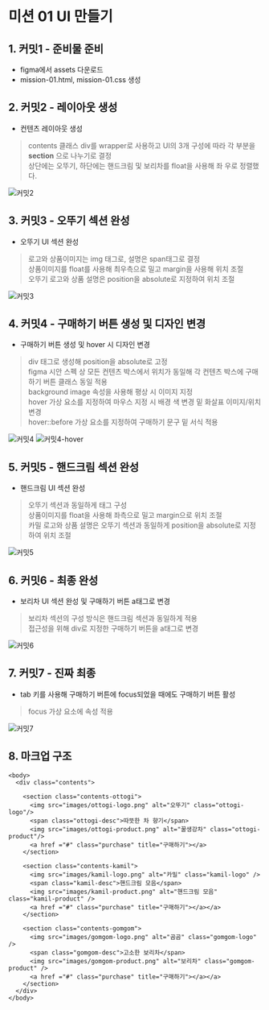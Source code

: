 <h1>미션 01 UI 만들기</h1>

## 1. 커밋1 - 준비물 준비
* figma에서 assets 다운로드
* mission-01.html, mission-01.css 생성

## 2. 커밋2 - 레이아웃 생성
* 컨텐츠 레이아웃 생성
> contents 클래스 div를 wrapper로 사용하고 UI의 3개 구성에 따라 각 부분을 **section** 으로 나누기로 결정<br />
> 상단에는 오뚜기, 하단에는 핸드크림 및 보리차를 float을 사용해 좌 우로 정렬했다. <br />

![커밋2](./screenshot/commit2.png)

## 3. 커밋3 - 오뚜기 섹션 완성
* 오뚜기 UI 섹션 완성
> 로고와 상품이미지는 img 태그로, 설명은 span태그로 결정 <br />
> 상품이미지를 float를 사용해 최우측으로 밀고 margin을 사용해 위치 조절 <br />
> 오뚜기 로고와 상품 설명은 position을 absolute로 지정하여 위치 조절

![커밋3](./screenshot/commit3_.png)

## 4. 커밋4 - 구매하기 버튼 생성 및 디자인 변경
* 구매하기 버튼 생성 및 hover 시 디자인 변경
> div 태그로 생성해 position을 absolute로 고정 <br />
> figma 시안 스펙 상 모든 컨텐츠 박스에서 위치가 동일해 각 컨텐츠 박스에 구매하기 버튼 클래스 동일 적용 <br />
> background image 속성을 사용해 평상 시 이미지 지정 <br />
> hover 가상 요소를 지정하여 마우스 지정 시 배경 색 변경 밑 화살표 이미지/위치 변경 <br />
> hover::before 가상 요소를 지정하여 구매하기 문구 밑 서식 적용 

![커밋4](./screenshot/commit4.png)
![커밋4-hover](./screenshot/commit4-hover.png)

## 5. 커밋5 - 핸드크림 섹션 완성
* 핸드크림 UI 섹션 완성
> 오뚜기 섹션과 동일하게 태그 구성 <br />
> 상품이미지를 float을 사용해 좌측으로 밀고 margin으로 위치 조절 <br />
> 카밀 로고와 상품 설명은 오뚜기 섹션과 동일하게 position을 absolute로 지정하여 위치 조절

![커밋5](./screenshot/commit5.png)

## 6. 커밋6 - 최종 완성
* 보리차 UI 섹션 완성 및 구매하기 버튼 a태그로 변경 <br />
> 보리차 섹션의 구성 방식은 핸드크림 섹션과 동일하게 적용 <br />
> 접근성을 위해 div로 지정한 구매하기 버튼을 a태그로 변경

![커밋6](./screenshot/commit6.png)

## 7. 커밋7 - 진짜 최종
* tab 키를 사용해 구매하기 버튼에 focus되었을 때에도 구매하기 버튼 활성
> focus 가상 요소에 속성 적용

![커밋7](./screenshot/commit7.png)

## 8. 마크업 구조
```
<body>
  <div class="contents">

    <section class="contents-ottogi">
      <img src="images/ottogi-logo.png" alt="오뚜기" class="ottogi-logo"/>
      <span class="ottogi-desc">따뜻한 차 향기</span>
      <img src="images/ottogi-product.png" alt="꿀생강차" class="ottogi-product"/>
      <a href ="#" class="purchase" title="구매하기"></a>
    </section>

    <section class="contents-kamil">
      <img src="images/kamil-logo.png" alt="카밀" class="kamil-logo" />
      <span class="kamil-desc">핸드크림 모음</span>
      <img src="images/kamil-product.png" alt="핸드크림 모음" class="kamil-product" />
      <a href ="#" class="purchase" title="구매하기"></a></a>
    </section>
    
    <section class="contents-gomgom">
      <img src="images/gomgom-logo.png" alt="곰곰" class="gomgom-logo" />
      <span class="gomgom-desc">고소한 보리차</span>
      <img src="images/gomgom-product.png" alt="보리차" class="gomgom-product" />
      <a href ="#" class="purchase" title="구매하기"></a></a>
    </section>
  </div>
</body>
```